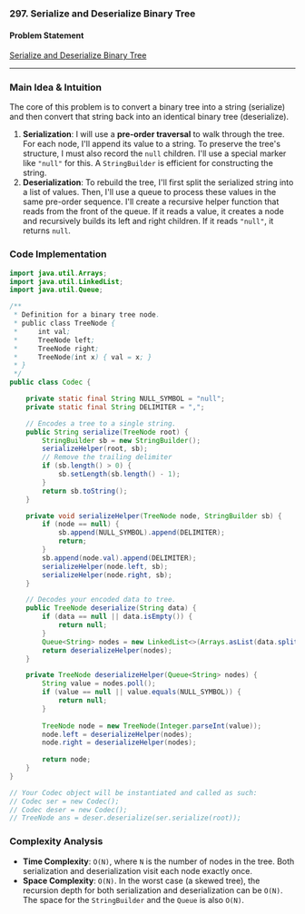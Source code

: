 ### 297. Serialize and Deserialize Binary Tree

#### Problem Statement
[Serialize and Deserialize Binary Tree](https://leetcode.com/problems/serialize-and-deserialize-binary-tree/)

---

### Main Idea & Intuition

The core of this problem is to convert a binary tree into a string (serialize) and then convert that string back into an identical binary tree (deserialize).

1.  **Serialization**: I will use a **pre-order traversal** to walk through the tree. For each node, I'll append its value to a string. To preserve the tree's structure, I must also record the `null` children. I'll use a special marker like `"null"` for this. A `StringBuilder` is efficient for constructing the string.
2.  **Deserialization**: To rebuild the tree, I'll first split the serialized string into a list of values. Then, I'll use a queue to process these values in the same pre-order sequence. I'll create a recursive helper function that reads from the front of the queue. If it reads a value, it creates a node and recursively builds its left and right children. If it reads `"null"`, it returns `null`.

### Code Implementation

```java
import java.util.Arrays;
import java.util.LinkedList;
import java.util.Queue;

/**
 * Definition for a binary tree node.
 * public class TreeNode {
 *     int val;
 *     TreeNode left;
 *     TreeNode right;
 *     TreeNode(int x) { val = x; }
 * }
 */
public class Codec {

    private static final String NULL_SYMBOL = "null";
    private static final String DELIMITER = ",";

    // Encodes a tree to a single string.
    public String serialize(TreeNode root) {
        StringBuilder sb = new StringBuilder();
        serializeHelper(root, sb);
        // Remove the trailing delimiter
        if (sb.length() > 0) {
            sb.setLength(sb.length() - 1);
        }
        return sb.toString();
    }

    private void serializeHelper(TreeNode node, StringBuilder sb) {
        if (node == null) {
            sb.append(NULL_SYMBOL).append(DELIMITER);
            return;
        }
        sb.append(node.val).append(DELIMITER);
        serializeHelper(node.left, sb);
        serializeHelper(node.right, sb);
    }

    // Decodes your encoded data to tree.
    public TreeNode deserialize(String data) {
        if (data == null || data.isEmpty()) {
            return null;
        }
        Queue<String> nodes = new LinkedList<>(Arrays.asList(data.split(DELIMITER)));
        return deserializeHelper(nodes);
    }

    private TreeNode deserializeHelper(Queue<String> nodes) {
        String value = nodes.poll();
        if (value == null || value.equals(NULL_SYMBOL)) {
            return null;
        }
        
        TreeNode node = new TreeNode(Integer.parseInt(value));
        node.left = deserializeHelper(nodes);
        node.right = deserializeHelper(nodes);
        
        return node;
    }
}

// Your Codec object will be instantiated and called as such:
// Codec ser = new Codec();
// Codec deser = new Codec();
// TreeNode ans = deser.deserialize(ser.serialize(root));
```

### Complexity Analysis
*   **Time Complexity**: `O(N)`, where `N` is the number of nodes in the tree. Both serialization and deserialization visit each node exactly once.
*   **Space Complexity**: `O(N)`. In the worst case (a skewed tree), the recursion depth for both serialization and deserialization can be `O(N)`. The space for the `StringBuilder` and the `Queue` is also `O(N)`.
